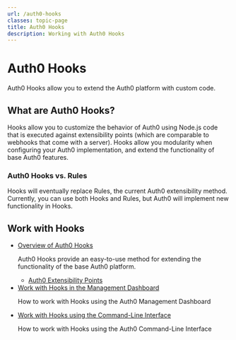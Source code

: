 ```yaml
---
url: /auth0-hooks
classes: topic-page
title: Auth0 Hooks
description: Working with Auth0 Hooks
---
```


<div class="topic-page-header">
  <div data-name="example" class="topic-page-badge"></div>
  <h1>Auth0 Hooks</h1>
  <p>
    Auth0 Hooks allow you to extend the Auth0 platform with custom code.
  </p>
</div>

<h2>What are Auth0 Hooks?</h2>
<p>
  Hooks allow you to customize the behavior of Auth0 using Node.js code that is executed against extensibility points (which are comparable to webhooks that come with a server). Hooks allow you modularity when configuring your Auth0 implementation, and extend the functionality of base Auth0 features.
</p>

<h3> Auth0 Hooks vs. Rules </h3>
<p>
  Hooks will eventually replace Rules, the current Auth0 extensibility method. Currently, you can use both Hooks and Rules, but Auth0 will implement new functionality in Hooks.
</p>

<h2>Work with Hooks</h2>

<ul class="topic-links">
  <li>
    <i class="icon icon-budicon-715"></i><a href="/auth0-hooks/overview">Overview of Auth0 Hooks</a>
    <p>
      Auth0 Hooks provide an easy-to-use method for extending the functionality of the base Auth0 platform.
    </p>
    <ul>
      <li>
        <i class="icon icon-budicon-695"></i><a href="/auth0-hooks/extensibility-points">Auth0 Extensibility Points</a>
      </li>
    </ul>
  </li>
  <li>
    <i class="icon icon-budicon-715"></i><a href="#">Work with Hooks in the Management Dashboard</a>
    <p>
      How to work with Hooks using the Auth0 Management Dashboard
    </p>
  </li>
  <li>
    <i class="icon icon-budicon-715"></i><a href="#">Work with Hooks using the Command-Line Interface</a>
    <p>
      How to work with Hooks using the Auth0 Command-Line Interface
    </p>
  </li>
</ul>
